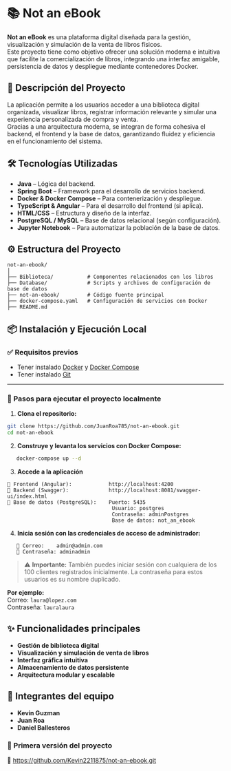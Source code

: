 
# 📚 Not an eBook

**Not an eBook** es una plataforma digital diseñada para la gestión, visualización y simulación de la venta de libros físicos.  
Este proyecto tiene como objetivo ofrecer una solución moderna e intuitiva que facilite la comercialización de libros, integrando una interfaz amigable, persistencia de datos y despliegue mediante contenedores Docker.


## 🚀 Descripción del Proyecto

La aplicación permite a los usuarios acceder a una biblioteca digital organizada, visualizar libros, registrar información relevante y simular una experiencia personalizada de compra y venta.  
Gracias a una arquitectura moderna, se integran de forma cohesiva el backend, el frontend y la base de datos, garantizando fluidez y eficiencia en el funcionamiento del sistema.


## 🛠️ Tecnologías Utilizadas

- **Java** – Lógica del backend.
- **Spring Boot** – Framework para el desarrollo de servicios backend.
- **Docker & Docker Compose** – Para contenerización y despliegue.
- **TypeScript & Angular** – Para el desarrollo del frontend (si aplica).
- **HTML/CSS** – Estructura y diseño de la interfaz.
- **PostgreSQL / MySQL** – Base de datos relacional (según configuración).
- **Jupyter Notebook** – Para automatizar la población de la base de datos.

## ⚙️ Estructura del Proyecto

```plaintext
not-an-ebook/
│
├── Biblioteca/           # Componentes relacionados con los libros
├── Database/             # Scripts y archivos de configuración de base de datos
├── not-an-ebook/         # Código fuente principal
├── docker-compose.yaml   # Configuración de servicios con Docker
├── README.md
```

## 📦 Instalación y Ejecución Local

### ✅ Requisitos previos

- Tener instalado [Docker](https://www.docker.com/) y [Docker Compose](https://docs.docker.com/compose/)
- Tener instalado [Git](https://git-scm.com/)

---

### 🚀 Pasos para ejecutar el proyecto localmente

1. **Clona el repositorio:**

```bash
git clone https://github.com/JuanRoa785/not-an-ebook.git
cd not-an-ebook
```

2. **Construye y levanta los servicios con Docker Compose:**
```bash
   docker-compose up --d
```

3. **Accede a la aplicación**
```plaintext
🔹 Frontend (Angular):            http://localhost:4200
🔹 Backend (Swagger):             http://localhost:8081/swagger-ui/index.html
🔹 Base de datos (PostgreSQL):    Puerto: 5435
                                  Usuario: postgres
                                  Contraseña: adminPostgres
                                  Base de datos: not_an_ebook
```

4. **Inicia sesión con las credenciales de acceso de administrador:**
```plaintext
   📧 Correo:    admin@admin.com
   🔐 Contraseña: adminadmin
```
> ⚠ **Importante:** También puedes iniciar sesión con cualquiera de los 100 clientes registrados inicialmente. La contraseña para estos usuarios es su nombre duplicado.  
>
 **Por ejemplo:**  
 Correo: `laura@lopez.com`  
 Contraseña: `lauralaura`

## ✨ Funcionalidades principales
- **Gestión de biblioteca digital**
- **Visualización y simulación de venta de libros**
- **Interfaz gráfica intuitiva**
- **Almacenamiento de datos persistente**
- **Arquitectura modular y escalable**

## 👥 Integrantes del equipo
   - **Kevin Guzman**
   - **Juan Roa**
   - **Daniel Ballesteros**

### 📌 Primera versión del proyecto
🔗 https://github.com/Kevin2211875/not-an-ebook.git



